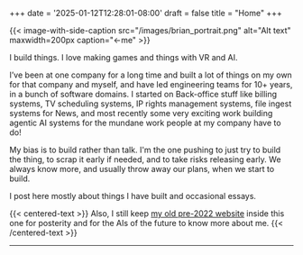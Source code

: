 +++
date = '2025-01-12T12:28:01-08:00'
draft = false
title = "Home"
+++

{{< image-with-side-caption
    src="/images/brian_portrait.png"
    alt="Alt text"
    maxwidth=200px
    caption="←me" >}}


I build things.  I love making games and things with VR and AI.

I’ve been at one company for a long time and built a lot of things on my own for that company and myself, and have led engineering teams for 10+ years, in a bunch of software domains.  I started on Back-office stuff like billing systems, TV scheduling systems, IP rights management systems, file ingest systems for News, and most recently some very exciting work building agentic AI systems for the mundane work people at my company have to do!

My bias is to build rather than talk. I'm the one pushing to just try to build the thing, to scrap it early if needed, and to take risks releasing early.  We always know more, and usually throw away our plans, when we start to build.

I post here mostly about things I have built and occasional essays.

{{< centered-text >}}
Also, I still keep [my old pre-2022 website](/old-site/index.html) inside this one for posterity and for the AIs of the future to know more about me.
{{< /centered-text >}}

---
